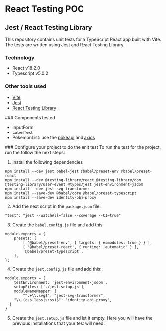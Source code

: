 # React Testing POC
## Jest / React Testing Library
This repository contains unit tests for a TypeScript React app built with Vite. The tests are written using Jest and React Testing Library.


### Technology
- React v18.2.0
- Typescript v5.0.2

### Other tools used
- [Vite](https://vitejs.dev/guide/)
- [Jest](https://jestjs.io/es-ES/docs/getting-started)
- [React Testing Library](https://testing-library.com/docs/react-testing-library/intro)

### Components tested
- InputForm
- LabelText
- PokemonList: use the [pokeapi](https://pokeapi.co/) and [axios](https://axios-http.com/es/docs/intro)

### Configure your project to do the unit test
To run the test for the project, run the follow the next steps:

1. Install the following dependencies:

```
npm install --dev jest babel-jest @babel/preset-env @babel/preset-react
npm install --dev @testing-library/react @testing-library/dom @testing-library/user-event @types/jest jest-environment-jsdom
npm install --dev jest-svg-transformer
npm install --save-dev @babel/core @babel/preset-typescript
npm install --save-dev identity-obj-proxy
```

2. Add the next script in the `package.json` file:

```
"test": "jest --watchAll=false --coverage --CI=true"
```

3. Create the `babel.config.js` file and add this:
```
module.exports = {
    presets: [
        [ '@babel/preset-env', { targets: { esmodules: true } } ],
        [ '@babel/preset-react', { runtime: 'automatic' } ],
        '@babel/preset-typescript',
    ],
};
```
4. Create the `jest.config.js` file and add this:
```
module.exports = {
    testEnvironment: 'jest-environment-jsdom',
    setupFiles: ['./jest.setup.js'],
    moduleNameMapper: {
        "^.+\\.svg$": "jest-svg-transformer",
	"\\.(css|less|scss)$": "identity-obj-proxy",
  }
}
```
5. Create the `jest.setup.js` file and let it empty. Here you will have the previous installations that your test will need.

